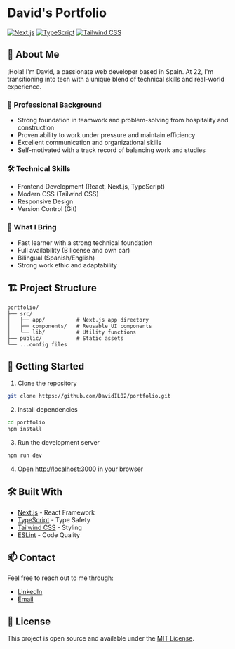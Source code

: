 # David's Portfolio

[![Next.js](https://img.shields.io/badge/Next.js-000000?style=for-the-badge&logo=next.js&logoColor=white)](https://nextjs.org/)
[![TypeScript](https://img.shields.io/badge/TypeScript-007ACC?style=for-the-badge&logo=typescript&logoColor=white)](https://www.typescriptlang.org/)
[![Tailwind CSS](https://img.shields.io/badge/Tailwind_CSS-38B2AC?style=for-the-badge&logo=tailwind-css&logoColor=white)](https://tailwindcss.com/)

## 🚀 About Me

¡Hola! I'm David, a passionate web developer based in Spain. At 22, I'm transitioning into tech with a unique blend of technical skills and real-world experience.

### 💼 Professional Background
- Strong foundation in teamwork and problem-solving from hospitality and construction
- Proven ability to work under pressure and maintain efficiency
- Excellent communication and organizational skills
- Self-motivated with a track record of balancing work and studies

### 🛠️ Technical Skills
- Frontend Development (React, Next.js, TypeScript)
- Modern CSS (Tailwind CSS)
- Responsive Design
- Version Control (Git)

### 🎯 What I Bring
- Fast learner with a strong technical foundation
- Full availability (B license and own car)
- Bilingual (Spanish/English)
- Strong work ethic and adaptability

## 🏗️ Project Structure

```
portfolio/
├── src/
│   ├── app/          # Next.js app directory
│   ├── components/   # Reusable UI components
│   └── lib/          # Utility functions
├── public/           # Static assets
└── ...config files
```

## 🚀 Getting Started

1. Clone the repository
```bash
git clone https://github.com/DavidIL02/portfolio.git
```

2. Install dependencies
```bash
cd portfolio
npm install
```

3. Run the development server
```bash
npm run dev
```

4. Open [http://localhost:3000](http://localhost:3000) in your browser

## 🛠️ Built With

- [Next.js](https://nextjs.org/) - React Framework
- [TypeScript](https://www.typescriptlang.org/) - Type Safety
- [Tailwind CSS](https://tailwindcss.com/) - Styling
- [ESLint](https://eslint.org/) - Code Quality

## 📫 Contact

Feel free to reach out to me through:
- [LinkedIn](https://linkedin.com/in/your-profile)
- [Email](mailto:your.email@example.com)

## 📝 License

This project is open source and available under the [MIT License](LICENSE). 